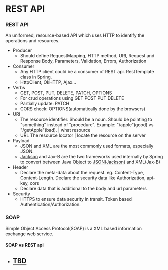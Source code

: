# REST API
### REST API
An uniformed, resource-based API which uses HTTP to identify the operations and resources.

- Producer
    - Should define RequestMapping, HTTP method, URI, Request and Response Body, Parameters, Validation, Errors, Authorization
- Consumer
    - Any HTTP client could be a consumer of REST api. RestTemplate class in Spring.
    - HttpClient, OkHTTP, Ajax...
- Verbs
    - GET, POST, PUT, DELETE, PATCH, OPTIONS
    - For crud operations using GET POST PUT DELETE
    - Partially update: PATCH
    - CORS check: OPTIONS(automatically done by the browsers)
- URI
    - The resource identifier. Should be a noun. Should be pointing to "something" instead of "procedure". Example: "/apple"(good) vs "/getApple"(bad). | what resource
    - URL The resource locator | locate the resource on the server
- Payload
    - JSON and XML are the most commonly used formats, especially JSON.
    - <u>Jackson</u> and Jax-B are the two frameworks used internally by Spring to convert between Java Object to <u>JSON(Jackson)</u> and XML(Jax-B)
- Header
    - Declare the meta-data about the request. eg. Content-Type, Content-Length. Declare the security data like Authorization, api-key, cors
    - Declare data that is additional to the body and url parameters
- Security
    - HTTPS to ensure data security in transit. Token based Authentication/Authorization.
### SOAP
Simple Object Access Protocol(SOAP) is a XML based information exchange web service.
#### SOAP vs REST api
- [TBD](https://smartbear.com/blog/soap-vs-rest-whats-the-difference/)
    - 
